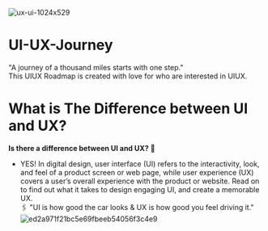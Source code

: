 ![ux-ui-1024x529](https://github.com/ZadKamiha/UI-UX-Journey/assets/93998870/f9b9ddb7-2ca8-4e15-8b6e-2adda4452dd8)
# UI-UX-Journey
"A journey of a thousand miles starts with one step." </BR>
This UIUX Roadmap is created with love for who are interested in UIUX.
# What is The Difference between UI and UX?
<b> Is there a difference between UI and UX? 🤔 </b>
- YES! In digital design, user interface (UI) refers to the interactivity, look, and feel of a product screen or web page, while user experience (UX) covers a user’s overall experience with the product or website. Read on to find out what it takes to design engaging UI, and create a memorable UX. <br>
🖇 "UI is how good the car looks & UX is how good you feel driving it." 
![ed2a971f21bc5e69fbeeb54056f3c4e9](https://github.com/ZadKamiha/UI-UX-Journey/assets/93998870/4c9b1836-74fc-46e7-9003-b0f21e5577da)
